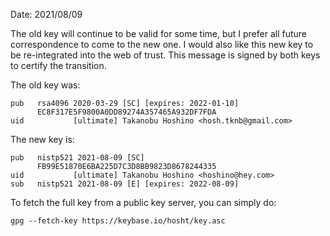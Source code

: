 Date: 2021/08/09

The old key will continue to be valid for some time, but I prefer all future correspondence to come to the new one. I would also like this new key to be re-integrated into the web of trust.  This message is signed by both keys to certify the transition.

The old key was:

```
pub   rsa4096 2020-03-29 [SC] [expires: 2022-01-10]
      EC8F317E5F9800A0DD89274A357465A932DF7FDA
uid           [ultimate] Takanobu Hoshino <hosh.tknb@gmail.com>
```

The new key is:

```
pub   nistp521 2021-08-09 [SC]
      FB99E51870E6BA225D7C3D8BB9823D8678244335
uid           [ultimate] Takanobu Hoshino <hoshino@hey.com>
sub   nistp521 2021-08-09 [E] [expires: 2022-08-09]
```

To fetch the full key from a public key server, you can simply do:

```
gpg --fetch-key https://keybase.io/hosht/key.asc
```
